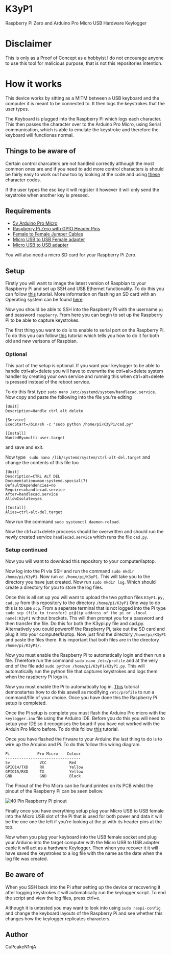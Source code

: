 # K3yP1
Raspberry Pi Zero and Arduino Pro Micro USB Hardware Keylogger

# Disclaimer
This is only as a Proof of Concept as a hobbyist I do not encourage anyone to use this tool for malicious purpose, that is not this repositories intention.

# How it works
This device works by sitting as a MITM between a USB keyboard and the computer it is meant to be connected to. It then logs the keystrokes that the user types.

The Keyboard is plugged into the Raspberry Pi which logs each character. This then passes the character over to the Arduino Pro Micro, using Serial communication, which is able to emulate the keystroke and therefore the keyboard will functionas normal.

## Things to be aware of
Certain control charcaters are not handled correctly although the most common ones are and if you need to add more control characters is should be fairly easy to work out how too by looking at the code and using [these](https://www.arduino.cc/en/Reference/KeyboardModifiers) character codes.

If the user types the esc key it will register it however it will only send the keystroke when another key is pressed.

## Requirements
- [5v Arduino Pro Micro](https://www.amazon.co.uk/KOOKYE-ATmega32U4-arduino-Leonardo-ATmega328/dp/B019SXN84E/ref=sr_1_1?s=computers&ie=UTF8&qid=1511045520&sr=1-1&keywords=arduino+pro+micro)
- [Raspberry Pi Zero with GPIO Header Pins](https://shop.pimoroni.com/products/raspberry-pi-zero)
- [Female to Female Jumper Cables](https://www.amazon.co.uk/Ganvol-Solderless-Flexible-Breadboard-Raspberry-Female/dp/B01LWAXJJS/ref=sr_1_4?s=computers&ie=UTF8&qid=1511045873&sr=1-4&keywords=female+to+female+jumper+cables)
- [Micro USB to USB Female adapter](https://www.amazon.co.uk/female-Micro-Adapter-Cable-Function/dp/B009DFCCKO/ref=sr_1_1?s=computers&ie=UTF8&qid=1511046003&sr=1-1&keywords=micro+usb+to+usb+female)
- [Micro USB to USB adapter](https://www.amazon.co.uk/Rankie-Braided-Extremely-Durable-Charging-Black/dp/B01JPEKJYI/ref=sr_1_6?ie=UTF8&qid=1511051894&sr=8-6&keywords=micro+usb+to+usb+male+cable)

You will also need a micro SD card for your Raspberry Pi Zero.

## Setup
Firstly you will want to image the latest version of Raspbian to your Raspberry Pi and set up SSH and USB Ethernet functionality. To do this you can follow [this](https://learn.adafruit.com/turning-your-raspberry-pi-zero-into-a-usb-gadget/ethernet-gadget) tutorial. More information on flashing an SD card with an Operating system can be found [here](http://www.makeuseof.com/tag/install-operating-system-raspberry-pi/).

Now you should be able to SSH into the Raspberry Pi with the username ```pi``` and password ```raspberry```. From here you can begin to set up the Raspberry Pi to be able to capture keystrokes.

The first thing you want to do is to enable to serial port on the Raspberry Pi. To do this you can follow [this](http://hallard.me/enable-serial-port-on-raspberry-pi/) tutorial which tells you how to do it for both old and new verisons of Raspbian.

### Optional
This part of the setup is optional. If you want your keylogger to be able to handle ctrl+alt+delete you will have to overwrite the ctrl+alt+delete system handler by creating your own service and running this when ctrl+alt+delete is pressed instead of the reboot service.

To do this first type ```sudo nano /etc/systemd/system/handlecad.service```. Now copy and paste the following into the file you're editing
```
[Unit]
Description=Handle ctrl alt delete

[Service]
ExecStart=/bin/sh -c "sudo python /home/pi/K3yP1/cad.py"

[Install]
WantedBy=multi-user.target
```
and save and exit.

Now type ``` sudo nano /lib/systemd/system/ctrl-alt-del.target``` and change the contents of this file too
```
[Unit]
Description=CTRL ALT DEL
Documentation=man:systemd.special(7)
DefaultDependencies=no
Requires=handlecad.service
After=handlecad.service
AllowIsolate=yes

[Install]
Alias=ctrl-alt-del.target
```


Now run the command ```sudo systemctl daemon-reload```.

Now the ctrl+alt+delete proccess should be overwritten and should run the newly created service ```handlecad.service``` which runs the file ```cad.py```.

### Setup continued
Now you will want to download this repository to your computer/laptop.

Now log into the Pi via SSH and run the command ```sudo mkdir /home/pi/K3yP1```. Now run ```cd /home/pi/K3yP1```. This will take you to the directory you have just created. Now run ```sudo mkdir log```. Which should create a directory for you to store the log files.

Once this is all set up you will want to upload the two python files ```K3yP1.py, cad.py``` from this repository to the directory ```/home/pi/K3yP1``` One way to do this is to use ```scp```. From a seperate terminal that is not logged into the Pi type ```sudo scp (file to transfer) pi@(ip address of the pi or .local name):K3yP1``` without brackets. Ths will then prompt you for a password and then transfer the file. Do this for both the K3ypi.py file and cad.py. 
Alternatively you could poweroff the Raspberry Pi, take out the SD card and plug it into your computer/laptop. Now just find the directory ```/home/pi/K3yP1``` and paste the files there. 
It is important that both files are in the directory ```/home/pi/K3yP1/```.

Now you must enable the Raspberry Pi to automatically login and then run a file. Therefore run the command ```sudo nano /etc/profile``` and at the very end of the file add ```sudo python /home/pi/K3yP1/K3yP1.py```. This will automatically run the python file that captures keystrokes and logs them when the raspberry Pi logs in.

Now you must enable the Pi to automatically log in. [This](http://www.opentechguides.com/how-to/article/raspberry-pi/134/raspbian-jessie-autologin.html) tutorial demonstartes how to do this aswell as modifying ```/etc/profile``` to run a command/file of your choice. Once you have done this the Raspberry Pi setup is completed.

Once the Pi setup is complete you must flash the Arduino Pro micro with the ```keylogger.ino``` file using the Arduino IDE. Before you do this you will need to setup your IDE so it recognises the board if you have not worked with the Arduin Pro Micro before. To do this follow [this](https://learn.sparkfun.com/tutorials/pro-micro--fio-v3-hookup-guide) tutorial.

Once you have flashed the firware to your Arduino the last thing to do is to wire up the Arduino and Pi. To do this follow this wiring diagram.
```
Pi            Pro Micro    Colour
---------------------------------
5v             VCC          Red
GPIO14/TXD     RX           Yellow
GPIO15/RXD     TX           Yellow
GND            GND          Black
```
The Pinout of the Pro Micro can be found printed on its PCB whilst the pinout of the Raspberry Pi can be seen bellow.

![40 Pin Raspberry Pi pinout](http://i.imgur.com/CUgky6W.jpg)

Finally once you have everything setup plug your Micro USB to USB female into the Micro USB slot of the Pi that is used for both power and data it will be the one one the left if you're looking at the pi with its header pins at the top.

Now when you plug your keyboard into the USB female socket and plug your Arduino into the target computer with the Micro USB to USB adapter cable it will act as a hardware Keylogger. Then when you recover it it will have saved the keystrokes to a log file with the name as the date when the log file was created.

## Be aware of
When you SSH back into the Pi after setting up the device or recovering it after logging keystrokes it will automatically run the keylogger script. To end the script and view the log files, press ctrl+e.

Although it is untested you may want to look into using ```sudo raspi-config``` and change the keyboard layouts of the Raspberry Pi and see whether this changes how the keylogger replicates characters.

## Author
CuPcakeN1njA
